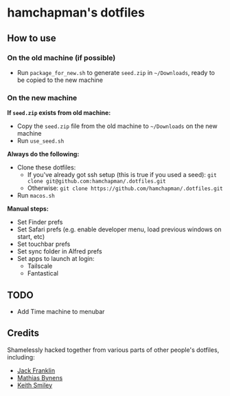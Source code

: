 # hamchapman's dotfiles

## How to use

### On the old machine (if possible)

* Run `package_for_new.sh` to generate `seed.zip` in `~/Downloads`, ready to be
  copied to the new machine

### On the new machine

**If `seed.zip` exists from old machine:**

* Copy the `seed.zip` file from the old machine to `~/Downloads` on the new
  machine
* Run `use_seed.sh`

**Always do the following:**

* Clone these dotfiles:
  * If you've already got ssh setup (this is true if you used a seed): `git clone git@github.com:hamchapman/.dotfiles.git`
  * Otherwise: `git clone https://github.com/hamchapman/.dotfiles.git`
* Run `macos.sh`

**Manual steps:**

* Set Finder prefs
* Set Safari prefs (e.g. enable developer menu, load previous windows on start,
  etc)
* Set touchbar prefs
* Set sync folder in Alfred prefs
* Set apps to launch at login:
    * Tailscale
    * Fantastical

## TODO

* Add Time machine to menubar

## Credits

Shamelessly hacked together from various parts of other people's dotfiles,
including:

 * [Jack Franklin](https://github.com/jackfranklin/dotfiles)
 * [Mathias Bynens](https://github.com/mathiasbynens/dotfiles)
 * [Keith Smiley](https://github.com/keith/dotfiles)
